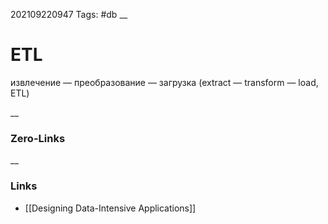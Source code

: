 202109220947
Tags: #db
__
# ETL
   извлечение — преобразование — загрузка (extract — transform — load, ETL)

__
### Zero-Links


__
### Links
 - [[Designing Data-Intensive Applications]]

 
 